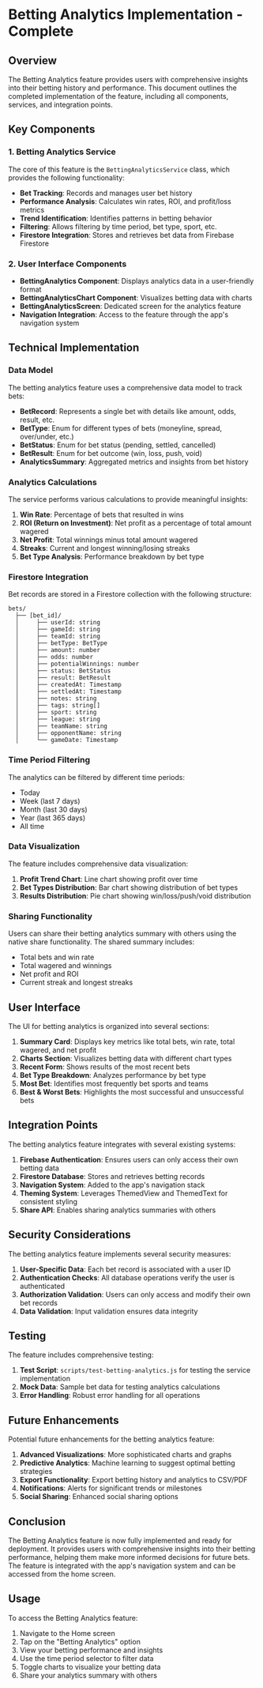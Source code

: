# Betting Analytics Implementation - Complete

## Overview

The Betting Analytics feature provides users with comprehensive insights into their betting history and performance. This document outlines the completed implementation of the feature, including all components, services, and integration points.

## Key Components

### 1. Betting Analytics Service

The core of this feature is the `BettingAnalyticsService` class, which provides the following functionality:

- **Bet Tracking**: Records and manages user bet history
- **Performance Analysis**: Calculates win rates, ROI, and profit/loss metrics
- **Trend Identification**: Identifies patterns in betting behavior
- **Filtering**: Allows filtering by time period, bet type, sport, etc.
- **Firestore Integration**: Stores and retrieves bet data from Firebase Firestore

### 2. User Interface Components

- **BettingAnalytics Component**: Displays analytics data in a user-friendly format
- **BettingAnalyticsChart Component**: Visualizes betting data with charts
- **BettingAnalyticsScreen**: Dedicated screen for the analytics feature
- **Navigation Integration**: Access to the feature through the app's navigation system

## Technical Implementation

### Data Model

The betting analytics feature uses a comprehensive data model to track bets:

- **BetRecord**: Represents a single bet with details like amount, odds, result, etc.
- **BetType**: Enum for different types of bets (moneyline, spread, over/under, etc.)
- **BetStatus**: Enum for bet status (pending, settled, cancelled)
- **BetResult**: Enum for bet outcome (win, loss, push, void)
- **AnalyticsSummary**: Aggregated metrics and insights from bet history

### Analytics Calculations

The service performs various calculations to provide meaningful insights:

1. **Win Rate**: Percentage of bets that resulted in wins
2. **ROI (Return on Investment)**: Net profit as a percentage of total amount wagered
3. **Net Profit**: Total winnings minus total amount wagered
4. **Streaks**: Current and longest winning/losing streaks
5. **Bet Type Analysis**: Performance breakdown by bet type

### Firestore Integration

Bet records are stored in a Firestore collection with the following structure:

```
bets/
  ├── [bet_id]/
  │     ├── userId: string
  │     ├── gameId: string
  │     ├── teamId: string
  │     ├── betType: BetType
  │     ├── amount: number
  │     ├── odds: number
  │     ├── potentialWinnings: number
  │     ├── status: BetStatus
  │     ├── result: BetResult
  │     ├── createdAt: Timestamp
  │     ├── settledAt: Timestamp
  │     ├── notes: string
  │     ├── tags: string[]
  │     ├── sport: string
  │     ├── league: string
  │     ├── teamName: string
  │     ├── opponentName: string
  │     └── gameDate: Timestamp
```

### Time Period Filtering

The analytics can be filtered by different time periods:

- Today
- Week (last 7 days)
- Month (last 30 days)
- Year (last 365 days)
- All time

### Data Visualization

The feature includes comprehensive data visualization:

1. **Profit Trend Chart**: Line chart showing profit over time
2. **Bet Types Distribution**: Bar chart showing distribution of bet types
3. **Results Distribution**: Pie chart showing win/loss/push/void distribution

### Sharing Functionality

Users can share their betting analytics summary with others using the native share functionality. The shared summary includes:

- Total bets and win rate
- Total wagered and winnings
- Net profit and ROI
- Current streak and longest streaks

## User Interface

The UI for betting analytics is organized into several sections:

1. **Summary Card**: Displays key metrics like total bets, win rate, total wagered, and net profit
2. **Charts Section**: Visualizes betting data with different chart types
3. **Recent Form**: Shows results of the most recent bets
4. **Bet Type Breakdown**: Analyzes performance by bet type
5. **Most Bet**: Identifies most frequently bet sports and teams
6. **Best & Worst Bets**: Highlights the most successful and unsuccessful bets

## Integration Points

The betting analytics feature integrates with several existing systems:

1. **Firebase Authentication**: Ensures users can only access their own betting data
2. **Firestore Database**: Stores and retrieves betting records
3. **Navigation System**: Added to the app's navigation stack
4. **Theming System**: Leverages ThemedView and ThemedText for consistent styling
5. **Share API**: Enables sharing analytics summaries with others

## Security Considerations

The betting analytics feature implements several security measures:

1. **User-Specific Data**: Each bet record is associated with a user ID
2. **Authentication Checks**: All database operations verify the user is authenticated
3. **Authorization Validation**: Users can only access and modify their own bet records
4. **Data Validation**: Input validation ensures data integrity

## Testing

The feature includes comprehensive testing:

1. **Test Script**: `scripts/test-betting-analytics.js` for testing the service implementation
2. **Mock Data**: Sample bet data for testing analytics calculations
3. **Error Handling**: Robust error handling for all operations

## Future Enhancements

Potential future enhancements for the betting analytics feature:

1. **Advanced Visualizations**: More sophisticated charts and graphs
2. **Predictive Analytics**: Machine learning to suggest optimal betting strategies
3. **Export Functionality**: Export betting history and analytics to CSV/PDF
4. **Notifications**: Alerts for significant trends or milestones
5. **Social Sharing**: Enhanced social sharing options

## Conclusion

The Betting Analytics feature is now fully implemented and ready for deployment. It provides users with comprehensive insights into their betting performance, helping them make more informed decisions for future bets. The feature is integrated with the app's navigation system and can be accessed from the home screen.

## Usage

To access the Betting Analytics feature:

1. Navigate to the Home screen
2. Tap on the "Betting Analytics" option
3. View your betting performance and insights
4. Use the time period selector to filter data
5. Toggle charts to visualize your betting data
6. Share your analytics summary with others